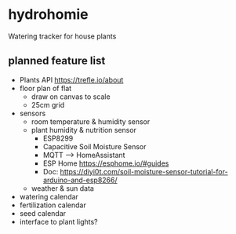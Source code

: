# hydrohomie
 Watering tracker for house plants
 
 ## planned feature list
 - Plants API https://trefle.io/about
 - floor plan of flat
   - draw on canvas to scale
   - 25cm grid
 - sensors
   - room temperature & humidity sensor
   - plant humidity & nutrition sensor
     - ESP8299
     - Capacitive Soil Moisture Sensor
     - MQTT --> HomeAssistant
     - ESP Home https://esphome.io/#guides
     - Doc: https://diyi0t.com/soil-moisture-sensor-tutorial-for-arduino-and-esp8266/
   - weather & sun data
 - watering calendar
 - fertilization calendar
 - seed calendar 
 - interface to plant lights?
 
